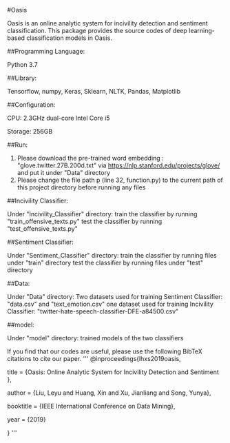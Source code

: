 #Oasis

Oasis is an online analytic system for incivility detection and sentiment classification. This package provides the source codes of deep learning-based classification models in Oasis.
 
##Programming Language:

Python 3.7


##Library:

Tensorflow, numpy, Keras, Sklearn, NLTK, Pandas, Matplotlib


##Configuration:

CPU: 2.3GHz dual-core Intel Core i5

Storage: 256GB


##Run:

1. Please download the pre-trained word embedding : "glove.twitter.27B.200d.txt" via https://nlp.stanford.edu/projects/glove/ and put it under "Data" directory
2. Please change the file path p (line 32, function.py) to the current path of this project directory  before running any files


##Incivility Classifier:

Under "Incivility_Classifier" directory:
train the classifier by running "train_offensive_texts.py"
test the classifier by running "test_offensive_texts.py"


##Sentiment Classifier:

Under "Sentiment_Classifier" directory:
train the classifier by running files under "train" directory
test the classifier by running files under "test" directory


##Data:

Under "Data" directory:
Two datasets used for training Sentiment Classifier: "data.csv" and "text_emotion.csv"
one dataset used for training Incivility Classifier: "twitter-hate-speech-classifier-DFE-a84500.csv"


##model:

Under "model" directory:
trained models of the two classifiers

 

If you find that our codes are useful, please use the following BibTeX citations to cite our paper.
'''
@inproceedings{lhxs2019oasis,

  title     = {Oasis: Online Analytic System for Incivility Detection and Sentiment },
  
  author    = {Liu, Leyu and Huang, Xin and Xu, Jianliang and Song, Yunya},
  
  booktitle = {IEEE International Conference on Data Mining},
  
  year      = {2019}
  
}
'''
